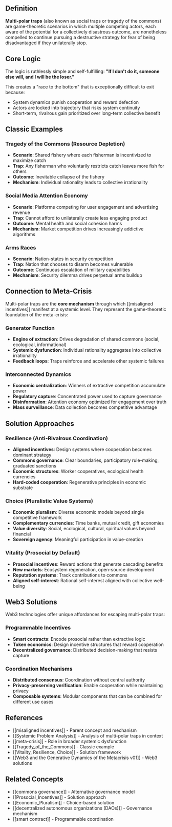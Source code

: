 
## Definition

**Multi-polar traps** (also known as social traps or tragedy of the commons) are game-theoretic scenarios in which multiple competing actors, each aware of the potential for a collectively disastrous outcome, are nonetheless compelled to continue pursuing a destructive strategy for fear of being disadvantaged if they unilaterally stop.

## Core Logic

The logic is ruthlessly simple and self-fulfilling: **"If I don't do it, someone else will, and I will be the loser."**

This creates a "race to the bottom" that is exceptionally difficult to exit because:
- System dynamics punish cooperation and reward defection
- Actors are locked into trajectory that risks system continuity
- Short-term, rivalrous gain prioritized over long-term collective benefit

## Classic Examples

### Tragedy of the Commons (Resource Depletion)
- **Scenario**: Shared fishery where each fisherman is incentivized to maximize catch
- **Trap**: Any fisherman who voluntarily restricts catch leaves more fish for others
- **Outcome**: Inevitable collapse of the fishery
- **Mechanism**: Individual rationality leads to collective irrationality

### Social Media Attention Economy
- **Scenario**: Platforms competing for user engagement and advertising revenue
- **Trap**: Cannot afford to unilaterally create less engaging product
- **Outcome**: Mental health and social cohesion harms
- **Mechanism**: Market competition drives increasingly addictive algorithms

### Arms Races
- **Scenario**: Nation-states in security competition
- **Trap**: Nation that chooses to disarm becomes vulnerable
- **Outcome**: Continuous escalation of military capabilities
- **Mechanism**: Security dilemma drives perpetual arms buildup

## Connection to Meta-Crisis

Multi-polar traps are the **core mechanism** through which [[misaligned incentives]] manifest at a systemic level. They represent the game-theoretic foundation of the meta-crisis:

### Generator Function
- **Engine of extraction**: Drives degradation of shared commons (social, ecological, informational)
- **Systemic dysfunction**: Individual rationality aggregates into collective irrationality
- **Feedback loops**: Traps reinforce and accelerate other systemic failures

### Interconnected Dynamics
- **Economic centralization**: Winners of extractive competition accumulate power
- **Regulatory capture**: Concentrated power used to capture governance
- **Disinformation**: Attention economy optimized for engagement over truth
- **Mass surveillance**: Data collection becomes competitive advantage

## Solution Approaches

### Resilience (Anti-Rivalrous Coordination)
- **Aligned incentives**: Design systems where cooperation becomes dominant strategy
- **Commons governance**: Clear boundaries, participatory rule-making, graduated sanctions
- **Economic structures**: Worker cooperatives, ecological health currencies
- **Hard-coded cooperation**: Regenerative principles in economic substrate

### Choice (Pluralistic Value Systems)
- **Economic pluralism**: Diverse economic models beyond single competitive framework
- **Complementary currencies**: Time banks, mutual credit, gift economies
- **Value diversity**: Social, ecological, cultural, spiritual values beyond financial
- **Sovereign agency**: Meaningful participation in value-creation

### Vitality (Prosocial by Default)
- **Prosocial incentives**: Reward actions that generate cascading benefits
- **New markets**: Ecosystem regeneration, open-source development
- **Reputation systems**: Track contributions to commons
- **Aligned self-interest**: Rational self-interest aligned with collective well-being

## Web3 Solutions

Web3 technologies offer unique affordances for escaping multi-polar traps:

### Programmable Incentives
- **Smart contracts**: Encode prosocial rather than extractive logic
- **Token economics**: Design incentive structures that reward cooperation
- **Decentralized governance**: Distributed decision-making that resists capture

### Coordination Mechanisms
- **Distributed consensus**: Coordination without central authority
- **Privacy-preserving verification**: Enable cooperation while maintaining privacy
- **Composable systems**: Modular components that can be combined for different use cases

## References

- [[misaligned incentives]] - Parent concept and mechanism
- [[Systemic Problem Analysis]] - Analysis of multi-polar traps in context
- [[meta-crisis]] - Role in broader systemic dysfunction
- [[Tragedy_of_the_Commons]] - Classic example
- [[Vitality, Resilience, Choice]] - Solution framework
- [[Web3 and the Generative Dynamics of the Metacrisis v01]] - Web3 solutions

## Related Concepts

- [[commons governance]] - Alternative governance model
- [[Prosocial_Incentives]] - Solution approach
- [[Economic_Pluralism]] - Choice-based solution
- [[decentralized autonomous organizations (DAOs)]] - Governance mechanism
- [[smart contract]] - Programmable coordination
